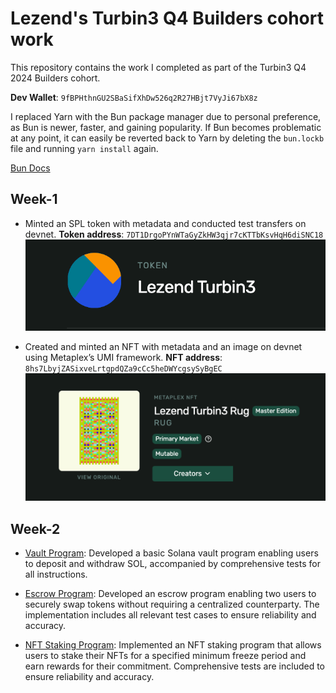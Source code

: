 # Lezend's Turbin3 Q4 Builders cohort work

This repository contains the work I completed as part of the Turbin3 Q4 2024 Builders cohort.

**Dev Wallet**: `9fBPHthnGU2SBaSifXhDw526q2R27HBjt7VyJi67bX8z`

I replaced Yarn with the Bun package manager due to personal preference, as Bun is newer, faster, and gaining popularity. If Bun becomes problematic at any point, it can easily be reverted back to Yarn by deleting the `bun.lockb` file and running `yarn install` again.

[Bun Docs](https://bun.sh/docs)

## Week-1

- Minted an SPL token with metadata and conducted test transfers on devnet.
    **Token address**: `7DT1DrgoPYnWTaGyZkHW3qjr7cKTTbKsvHqH6diSNC18`
    ![SPL Token](./assets/images/spl-token.png)

- Created and minted an NFT with metadata and an image on devnet using Metaplex’s UMI framework.
    **NFT address**: `8hs7LbyjZASixveLrtgpdQZa9cCc5heDWYcgsySyBgEC`
    ![NFT](./assets/images/rug-nft.png)

## Week-2

- [Vault Program](/programs/vault-program): Developed a basic Solana vault program enabling users to deposit and withdraw SOL, accompanied by comprehensive tests for all instructions.

- [Escrow Program](/programs/escrow-program): Developed an escrow program enabling two users to securely swap tokens without requiring a centralized counterparty. The implementation includes all relevant test cases to ensure reliability and accuracy.

- [NFT Staking Program](/programs/nft-staking-program/): Implemented an NFT staking program that allows users to stake their NFTs for a specified minimum freeze period and earn rewards for their commitment. Comprehensive tests are included to ensure reliability and accuracy.
